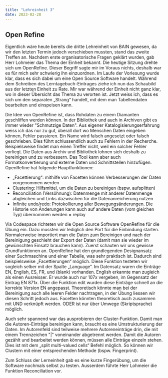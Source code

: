 ```yaml
---
title: "Lehreinheit 3"
date: 2023-02-28
---
```


## Open Refine
Eigentlich wäre heute bereits die dritte Lehreinheit von BAIN gewesen, da wir den letzten Termin jedoch verschieben mussten, stand das zweite Treffen an. Nachdem erste organisatorische Fragen geklärt wurden, gab Herr Lohmeier das Thema der Einheit bekannt. Die heutige Sitzung drehte sich um OpenRefine. Dieser Begriff sagte mir im Voraus nichts, deshalb war es für mich sehr schwierig ihn einzuordnen. Im Laufe der Vorlesung wurde klar, dass es sich dabei um eine Open Source Software handelt. Während dem Schreiben des Lerntagebuch-Eintrages ziehe ich nun das Schaubild aus der letzten Einheit zu Rate. Mir war während der Einheit nicht ganz klar, wo in dieser Übersicht das Thema zu verorten ist. Jetzt weiss ich, dass es sich um den separaten „Strang“ handelt, mit dem man Tabellendaten bearbeiten und einspeisen kann. 

Die Idee von OpenRefine ist, dass Rohdaten zu einem Diamanten geschliffen werden können. In der Bibliothek und auch in Archiven gibt es immer wieder "Schmutzige Daten". Aus eigener Katalogisierungserfahrung weiss ich das nur zu gut, überall dort wo Menschen Daten eingeben können, Fehler passieren. Ein Name wird falsch angesetzt oder falsch geschrieben. Dies führt schlussendlich auch zu Fehlern in der Recherche. Beispielsweise findet man einen Treffer nicht, weil ein solcher Fehler vorliegt. Die Daten aus Archiv und Bibliothek lohnen sich deshalb zu bereinigen und zu verbessern. Das Tool kann aber auch Formatkonvertierung und externe Daten und Schnittstellen hinzufügen. OpenRefine hat folgende Hauptfunktionen: 
* „Facettierung“: mithilfe von Facetten können Verbesserungen der Daten vorgenommen werden
* Clustering: Hilfsmittel, um die Daten zu bereinigen (bspw. aufsplitten)
* Reconciliation (Versöhnung): Datenmenge mit anderer Datenmenge abgleichen und Links dazwischen für die Datenanreicherung nutzen
* Infinite undo/redo: Protokollierung aller Bewegungsänderungen. Die Historie von Änderungen kann auch auf andere Daten (vom gleichen Typ) übernommen werden = replay

Via Codespace richteten wir die Open Source Software OpenRefine für die Übung ein. Dazu mussten wir lediglich den Port für die Einbindung starten. Normalerweise importiert man die Daten zum Bereinigen und nach der Bereinigung geschieht der Export der Daten (damit man sie wieder im gewünschten Einsatz brauchen kann). Zuerst schauten wir uns gewisse Grundfunktionen an. OpenRefine hat den grundlegenden Designansatz einer Suchmaschine und einer Tabelle, was sehr praktisch ist. Dadurch sind beispielsweise „Facettierungen“ möglich. Diese Funktion testeten wir sogleich selber mit der Spalte „Language“. Im Datensatz waren die Einträge EN, English, ES, FR, und (blank) vorhanden. English erkannte man zugleich als einen Ausreisser. Er wurde auch nur 107x vergeben, im Gegensatz der Eintrag EN 871x. Über die Funktion edit wurden diese Einträge schnell an die korrekte Version EN angepasst. Theoretisch könnte man bei der Bereinigung auch alle leeren Felder nachtragen, in der Übung liessen wir diesen Schritt jedoch aus. Facetten könnten theoretisch auch zusammen mit UND verknüpft werden. ODER ist nur über Umwege (Skriptsprache) möglich. 

Auch sehr spannend war das ausprobieren der Cluster-Funktion. Damit man die Autoren-Einträge bereinigen kann, braucht es eine Umstrukturierung der Daten. Im Autorenfeld sind teilweise mehrere Autoreneinträge drin, die mit einem Trennzeichen "|" voneinander abgetrennt werden. Damit die Autoren gezählt und bearbeitet werden können, müssen alle Einträge einzeln stehen. Dies ist mit dem „split multi-valued cells“ Befehl möglich. So können wir Clustern mit einer entsprechenden Methode (bspw. Fingerprint). 

Zum Schluss der Lerneinheit gab es eine kurze Fingerübung, um die Software nochmals selbst zu testen. Ausserdem führte Herr Lohmeier die Funktion Reconciliation vor. 

